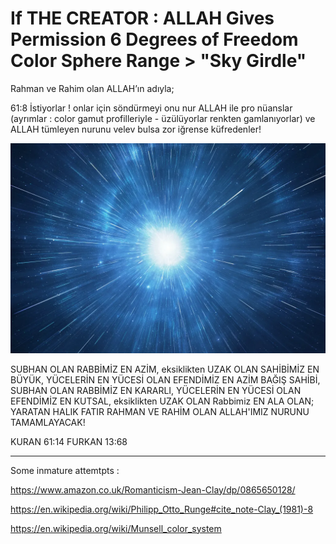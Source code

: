 # If THE CREATOR : ALLAH Gives Permission 6 Degrees of Freedom Color Sphere Range > "Sky Girdle"

Rahman ve Rahim olan ALLAH’ın adıyla;

61:8 İstiyorlar ! onlar için söndürmeyi onu nur ALLAH ile pro nüanslar (ayrımlar : color gamut profilleriyle - üzülüyorlar renkten gamlanıyorlar) ve ALLAH tümleyen nurunu velev bulsa zor iğrense küfredenler! 

![Light of ALLAH](Subhan-Rabbimiz-Rahman-ve-Rahim-Yaratıcımız-ALLAH-tümleyecek-nurunu!.png)

SUBHAN OLAN RABBİMİZ EN AZİM,
eksiklikten UZAK OLAN SAHİBİMİZ EN BÜYÜK,
YÜCELERİN EN YÜCESİ OLAN EFENDİMİZ EN AZİM BAĞIŞ SAHİBİ,
SUBHAN OLAN RABBİMİZ EN KARARLI,
YÜCELERİN EN YÜCESİ OLAN EFENDİMİZ EN KUTSAL,
eksiklikten UZAK OLAN Rabbimiz EN ALA OLAN;
YARATAN HALIK FATIR RAHMAN VE RAHİM OLAN ALLAH'IMIZ NURUNU TAMAMLAYACAK!

KURAN 61:14
FURKAN 13:68

<hr>

Some inmature attemtpts :

https://www.amazon.co.uk/Romanticism-Jean-Clay/dp/0865650128/

https://en.wikipedia.org/wiki/Philipp_Otto_Runge#cite_note-Clay_(1981)-8

https://en.wikipedia.org/wiki/Munsell_color_system
